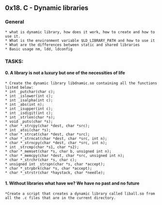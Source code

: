 ## 0x18. C - Dynamic libraries

### General
	* what is dynamic library, how does it work, how to create and how to use it.
	* What is the environment variable $LD_LIBRARY_PATH and how to use it
	* What are the differences between static and shared libraries
	* Basic usage nm, ldd, ldconfig

### TASKS:

#### 0. A library is not a luxury but one of the necessities of life

	* Create the dynamic library libdnamic.so containing all the functions listed below:
	* int _putchar(char c);
	* int _islower(int c);
	* int _isalpha(int c);
	* int _abs(int n);
	* int _isupper(int c);
	* int _isdigit(int c);
	* int _strlen(char *s);
	* void _puts(char *s);
	* char *_strcpy(char *dest, char *src);
	* int _atoi(char *s);
	* char *_strcat(char *dest, char *src);
	* char *_strncat(char *dest, char *src, int n);
	* char *_strncpy(char *dest, char *src, int n);
	* int _strcmp(char *s1, char *s2);
	* char *_memset(char *s, char b, unsigned int n);
	* char *_memcpy(char *dest, char *src, unsigned int n);
	* char *_strchr(char *s, char c);
	* unsigned int _strspn(char *s, char *accept);
	* char *_strpbrk(char *s, char *accept);
	* char *_strstr(char *haystack, char *needle);

#### 1. Without libraries what have we? We have no past and no future

	*Create a script that creates a dynamic library called liball.so from all the .c files that are in the current directory.

